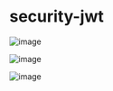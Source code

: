 # security-jwt


![image](https://github.com/user-attachments/assets/34f9add4-d438-4462-bdc0-7d68b44896fe)

![image](https://github.com/user-attachments/assets/65b646db-5cb8-4f3d-acf8-5f70e9119768)

![image](https://github.com/user-attachments/assets/85b4bb57-30f0-4187-9eea-e8282fa6204c)
